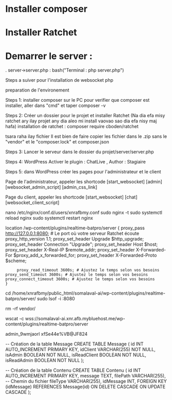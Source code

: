 # Installer composer
# Installer Ratchet
# Demarrer le server :
  . server->server.php : bash("Terminal : php server.php")


Steps a suiver pour l'installation de websocket php

preparation de l'environement

Steps 1: installer composer sur le PC
pour verifier que composer est installer, aller dans "cmd" et taper composer -v

Steps 2: Créer un dossier pour le projet et installer Ratchet (Na dia efa misy ratchet ary ilay projet any dia aleo mi install vaovao sao dia efa nisy maj hafa)
installation de ratchet : composer require cboden/ratchet

tsara raha ilay fichier Il est bien de faire copier les fichier dans le .zip sans le "vendor" et le "composer.lock" et composer.json

Steps 3: Lancer le serveur dans le dossier du projet/server/server.php

Steps 4: WordPress
Activer le plugin : ChatLive  , Author : Stagiaire

Steps 5: dans WordPress créer les pages pour l'administrateur et le client

Page de l'administrateur, appeler les shortcode
[start_websocket]
[admin]
[websocket_admin_script]
[admin_css_link]

Page du client, appeler les shortcode
[start_websocket]
[chat]
[websocket_client_script] 


nano /etc/nginx/conf.d/users/xnrafbmy.conf
sudo nginx -t
sudo systemctl reload nginx
sudo systemctl restart nginx

location /wp-content/plugins/realtime-batpro/server {
        proxy_pass http://127.0.0.1:8080; # Le port où votre serveur Ratchet écoute
        proxy_http_version 1.1;
        proxy_set_header Upgrade $http_upgrade;
        proxy_set_header Connection "Upgrade";
        proxy_set_header Host $host;
        proxy_set_header X-Real-IP $remote_addr;
        proxy_set_header X-Forwarded-For $proxy_add_x_forwarded_for;
        proxy_set_header X-Forwarded-Proto $scheme;

         proxy_read_timeout 3600s; # Ajustez le temps selon vos besoins
    proxy_send_timeout 3600s; # Ajustez le temps selon vos besoins
    proxy_connect_timeout 3600s; # Ajustez le temps selon vos besoins
    }

cd /home/xnrafbmy/public_html/somalaval-ai/wp-content/plugins/realtime-batpro/server/
sudo lsof -i :8080

rm -rf vendor/




wscat -c wss://somalaval-ai.xnr.afb.mybluehost.me/wp-content/plugins/realtime-batpro/server


admin_9wmjaorl
xfSe44e%VB@JF824

-- Création de la table Message
CREATE TABLE Message (
    id INT AUTO_INCREMENT PRIMARY KEY,
    idClient VARCHAR(255) NOT NULL,
    isAdmin BOOLEAN NOT NULL,
    isReadClient BOOLEAN NOT NULL,
    isReadAdmin BOOLEAN NOT NULL
);

-- Création de la table Contenu
CREATE TABLE Contenu (
    id INT AUTO_INCREMENT PRIMARY KEY,
    message TEXT,
    filePath VARCHAR(255),  -- Chemin du fichier
    fileType VARCHAR(255),
    idMessage INT,
    FOREIGN KEY (idMessage) REFERENCES Message(id) ON DELETE CASCADE ON UPDATE CASCADE
);

